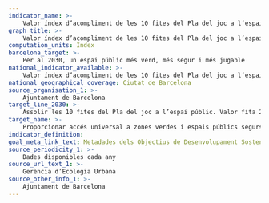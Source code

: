 ```yaml
---
indicator_name: >-
    Valor índex d’acompliment de les 10 fites del Pla del joc a l’espai públic 2019-2030 
graph_title: >-
    Valor índex d’acompliment de les 10 fites del Pla del joc a l’espai públic 2019-2030 
computation_units: Índex
barcelona_target: >-
    Per al 2030, un espai públic més verd, més segur i més jugable
national_indicator_available: >-
    Valor índex d’acompliment de les 10 fites del Pla del joc a l’espai públic 2019-2030 
national_geographical_coverage: Ciutat de Barcelona 
source_organisation_1: >-
    Ajuntament de Barcelona
target_line_2030: >-
    Assolir les 10 fites del Pla del joc a l’espai públic. Valor fita 2030: Índex pendent de definir
target_name: >-
    Proporcionar accés universal a zones verdes i espais públics segurs, inclusius i accessibles, en particular per a les dones i els infants, les persones grans i les persones amb discapacitat
indicator_definition:
goal_meta_link_text: Metadades dels Objectius de Desenvolupament Sostenible de les Nacions Unides (pdf 894kB)
source_periodicity_1: >-
    Dades disponibles cada any
source_url_text_1: >-
    Gerència d’Ecologia Urbana
source_other_info_1: >-
    Ajuntament de Barcelona 
---
```

